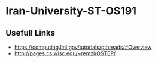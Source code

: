 # Iran-University-ST-OS191


## Usefull Links
* https://computing.llnl.gov/tutorials/pthreads/#Overview
* http://pages.cs.wisc.edu/~remzi/OSTEP/